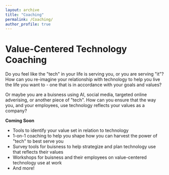 ```yaml
---
layout: archive
title: "Coaching"
permalink: /Coaching/
author_profile: true
---
```




Value-Centered Technology Coaching
======

Do you feel like the "tech" in your life is serving you, or you are serving "it"? How can you re-imagine your relationship with technology to help you live the life you want to - one that is in accordance with your goals and values? 

Or maybe you are a buisness using AI, social media, targeted online adverising, or another piece of "tech". How can you ensure that the way you, and your employees, use technology reflects your values as a company? 

**Coming Soon**

- Tools to identify your value set in relation to technology
- 1-on-1 coaching to help you shape how you can harvest the power of "tech" to best serve you
- Survey tools for buisness to help strategize and plan technology use that reflects their values
- Workshops for buisness and their employees on value-centered technology use at work
- And more! 
